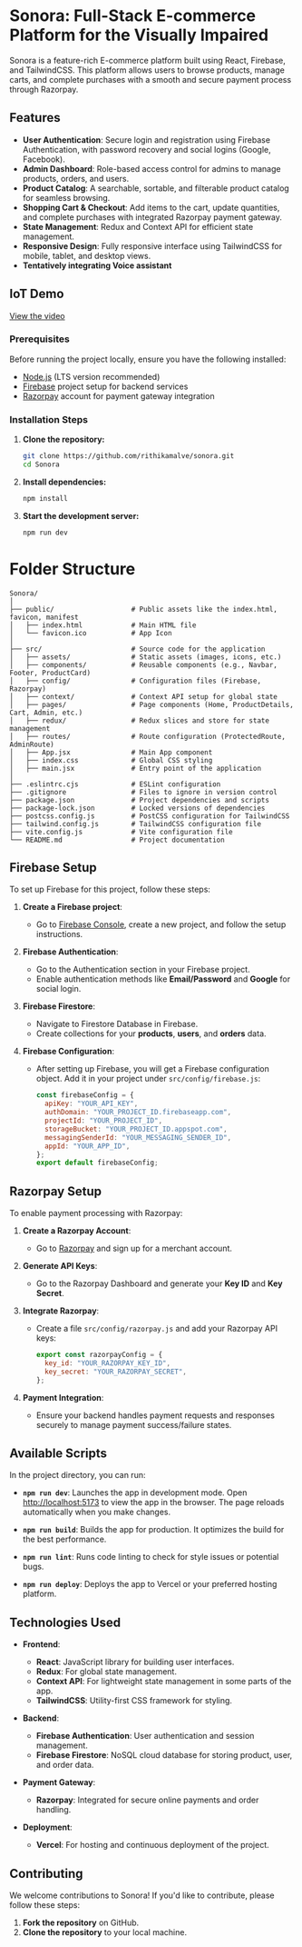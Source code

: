 # Sonora: Full-Stack E-commerce Platform for the  Visually Impaired

Sonora is a feature-rich E-commerce platform built using React, Firebase, and TailwindCSS. This platform allows users to browse products, manage carts, and complete purchases with a smooth and secure payment process through Razorpay. 

## Features

- **User Authentication**: Secure login and registration using Firebase Authentication, with password recovery and social logins (Google, Facebook).
- **Admin Dashboard**: Role-based access control for admins to manage products, orders, and users.
- **Product Catalog**: A searchable, sortable, and filterable product catalog for seamless browsing.
- **Shopping Cart & Checkout**: Add items to the cart, update quantities, and complete purchases with integrated Razorpay payment gateway.
- **State Management**: Redux and Context API for efficient state management.
- **Responsive Design**: Fully responsive interface using TailwindCSS for mobile, tablet, and desktop views.
- **Tentatively integrating Voice assistant**


## IoT Demo
[View the video](IoT_demo.mp4)

### Prerequisites

Before running the project locally, ensure you have the following installed:

- [Node.js](https://nodejs.org/en/download/) (LTS version recommended)
- [Firebase](https://firebase.google.com/) project setup for backend services
- [Razorpay](https://razorpay.com/) account for payment gateway integration

### Installation Steps

1. **Clone the repository:**

   ```bash
   git clone https://github.com/rithikamalve/sonora.git
   cd Sonora
2. **Install dependencies:**

    ```bash
   npm install
3. **Start the development server:**
   ```bash
   npm run dev

# Folder Structure
    
    Sonora/
    │
    ├── public/                   # Public assets like the index.html, favicon, manifest
    │   ├── index.html            # Main HTML file
    │   └── favicon.ico           # App Icon
    │
    ├── src/                      # Source code for the application
    │   ├── assets/               # Static assets (images, icons, etc.)
    │   ├── components/           # Reusable components (e.g., Navbar, Footer, ProductCard)
    │   ├── config/               # Configuration files (Firebase, Razorpay)
    │   ├── context/              # Context API setup for global state
    │   ├── pages/                # Page components (Home, ProductDetails, Cart, Admin, etc.)
    │   ├── redux/                # Redux slices and store for state management
    │   ├── routes/               # Route configuration (ProtectedRoute, AdminRoute)
    │   ├── App.jsx               # Main App component
    │   ├── index.css             # Global CSS styling
    │   ├── main.jsx              # Entry point of the application
    │
    ├── .eslintrc.cjs             # ESLint configuration
    ├── .gitignore                # Files to ignore in version control
    ├── package.json              # Project dependencies and scripts
    ├── package-lock.json         # Locked versions of dependencies
    ├── postcss.config.js         # PostCSS configuration for TailwindCSS
    ├── tailwind.config.js        # TailwindCSS configuration file
    ├── vite.config.js            # Vite configuration file
    └── README.md                 # Project documentation
      

    
    
## Firebase Setup

To set up Firebase for this project, follow these steps:

1. **Create a Firebase project**:
   - Go to [Firebase Console](https://console.firebase.google.com/), create a new project, and follow the setup instructions.

2. **Firebase Authentication**:
   - Go to the Authentication section in your Firebase project.
   - Enable authentication methods like **Email/Password** and **Google** for social login.
   
3. **Firebase Firestore**:
   - Navigate to Firestore Database in Firebase.
   - Create collections for your **products**, **users**, and **orders** data.

4. **Firebase Configuration**:
   - After setting up Firebase, you will get a Firebase configuration object. Add it in your project under `src/config/firebase.js`:
     ```js
     const firebaseConfig = {
       apiKey: "YOUR_API_KEY",
       authDomain: "YOUR_PROJECT_ID.firebaseapp.com",
       projectId: "YOUR_PROJECT_ID",
       storageBucket: "YOUR_PROJECT_ID.appspot.com",
       messagingSenderId: "YOUR_MESSAGING_SENDER_ID",
       appId: "YOUR_APP_ID",
     };
     export default firebaseConfig;
     ```

## Razorpay Setup

To enable payment processing with Razorpay:

1. **Create a Razorpay Account**:
   - Go to [Razorpay](https://razorpay.com/) and sign up for a merchant account.

2. **Generate API Keys**:
   - Go to the Razorpay Dashboard and generate your **Key ID** and **Key Secret**.

3. **Integrate Razorpay**:
   - Create a file `src/config/razorpay.js` and add your Razorpay API keys:
     ```js
     export const razorpayConfig = {
       key_id: "YOUR_RAZORPAY_KEY_ID",
       key_secret: "YOUR_RAZORPAY_SECRET",
     };
     ```

4. **Payment Integration**:
   - Ensure your backend handles payment requests and responses securely to manage payment success/failure states.

## Available Scripts

In the project directory, you can run:

- **`npm run dev`**: Launches the app in development mode. Open [http://localhost:5173](http://localhost:5173) to view the app in the browser. The page reloads automatically when you make changes.

- **`npm run build`**: Builds the app for production. It optimizes the build for the best performance.

- **`npm run lint`**: Runs code linting to check for style issues or potential bugs.

- **`npm run deploy`**: Deploys the app to Vercel or your preferred hosting platform.

## Technologies Used

- **Frontend**: 
  - **React**: JavaScript library for building user interfaces.
  - **Redux**: For global state management.
  - **Context API**: For lightweight state management in some parts of the app.
  - **TailwindCSS**: Utility-first CSS framework for styling.

- **Backend**:
  - **Firebase Authentication**: User authentication and session management.
  - **Firebase Firestore**: NoSQL cloud database for storing product, user, and order data.

- **Payment Gateway**:
  - **Razorpay**: Integrated for secure online payments and order handling.

- **Deployment**:
  - **Vercel**: For hosting and continuous deployment of the project.

## Contributing

We welcome contributions to Sonora! If you'd like to contribute, please follow these steps:

1. **Fork the repository** on GitHub.
2. **Clone the repository** to your local machine.


